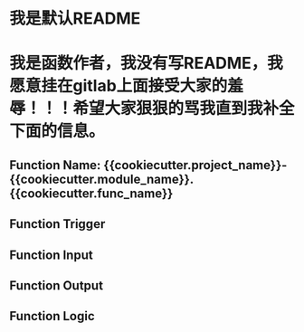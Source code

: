 # 我是默认README
# 我是函数作者，我没有写README，我愿意挂在gitlab上面接受大家的羞辱！！！希望大家狠狠的骂我直到我补全下面的信息。

## Function Name: {{cookiecutter.project_name}}-{{cookiecutter.module_name}}.{{cookiecutter.func_name}}

## Function Trigger

## Function Input

## Function Output

## Function Logic

